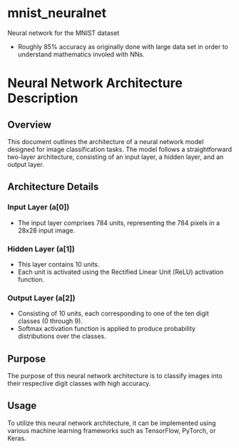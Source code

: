 # mnist_neuralnet
Neural network for the MNIST dataset


- Roughly 85% accuracy as originally done with large data set in order to understand mathematics involed with NNs.

# Neural Network Architecture Description

## Overview
This document outlines the architecture of a neural network model designed for image classification tasks. The model follows a straightforward two-layer architecture, consisting of an input layer, a hidden layer, and an output layer.

## Architecture Details
### Input Layer (a[0])
- The input layer comprises 784 units, representing the 784 pixels in a 28x28 input image.

### Hidden Layer (a[1])
- This layer contains 10 units.
- Each unit is activated using the Rectified Linear Unit (ReLU) activation function.

### Output Layer (a[2])
- Consisting of 10 units, each corresponding to one of the ten digit classes (0 through 9).
- Softmax activation function is applied to produce probability distributions over the classes.

## Purpose
The purpose of this neural network architecture is to classify images into their respective digit classes with high accuracy.

## Usage
To utilize this neural network architecture, it can be implemented using various machine learning frameworks such as TensorFlow, PyTorch, or Keras.
